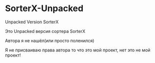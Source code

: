 # SorterX-Unpacked
Unpacked Version SorterX

Это Unpacked версия сортера SorterX

Автора я не нашёл(или просто поленился)

Я не присваиваю права автора то что это мой проект, нет это не мой проект!
